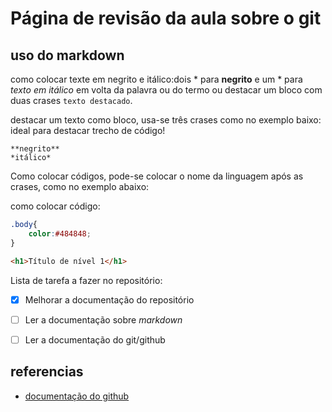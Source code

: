  # Página de revisão da aula sobre o git
## uso do markdown

como colocar texte em negrito e itálico:dois * para **negrito** e um * para *texto em itálico* em volta da palavra ou do termo ou destacar um bloco com duas crases ``texto destacado``.

destacar um texto como bloco, usa-se três crases como no exemplo baixo:
ideal para destacar trecho de código!
```
**negrito**
*itálico*
```
Como colocar códigos, pode-se colocar o nome da linguagem após as crases, como no exemplo abaixo:
 
 como colocar código:
 ```css
 .body{
     color:#484848;
 }
```

```html
<h1>Título de nível 1</h1>
```

Lista de tarefa a fazer no repositório:

- [x] Melhorar a documentação do repositório
- [ ] Ler a documentação sobre *markdown*
- [ ] Ler a documentação do git/github


 ## referencias
 * [documentação do github](https://docs.github.com/pt/get-started/writing-on-github/getting-started-with-writing-and-formatting-on-github/basic-writing-and-formatting-syntax#headings)

